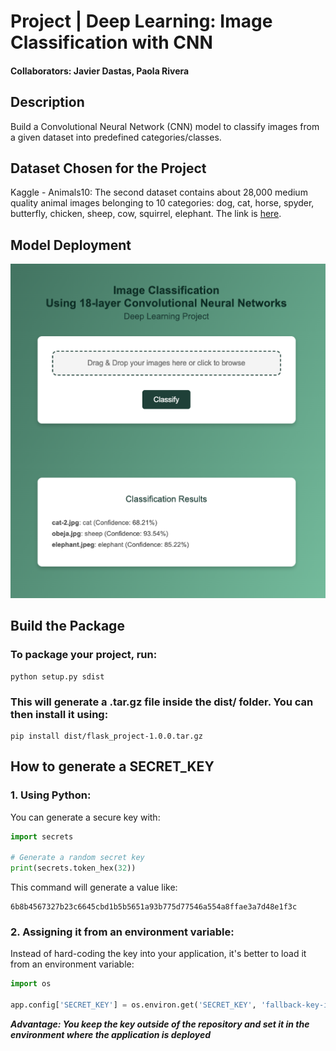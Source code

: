 # Project | Deep Learning: Image Classification with CNN
#### Collaborators: Javier Dastas, Paola Rivera
## Description
Build a Convolutional Neural Network (CNN) model to classify images from a given dataset into predefined categories/classes.

## Dataset Chosen for the Project
Kaggle - Animals10: The second dataset contains about 28,000 medium quality animal images belonging to 10 categories: dog, cat, horse, spyder, butterfly, chicken, sheep, cow, squirrel, elephant. The link is [here](https://www.kaggle.com/datasets/alessiocorrado99/animals10/data).

## Model Deployment
![Model Wornking as Web Service](screen-capture.png)

## Build the Package
### To package your project, run:
```code
python setup.py sdist
```

### This will generate a .tar.gz file inside the dist/ folder. You can then install it using:
```code
pip install dist/flask_project-1.0.0.tar.gz
```

## How to generate a SECRET_KEY
### 1. Using Python:

You can generate a secure key with:
```python
import secrets

# Generate a random secret key
print(secrets.token_hex(32))
```

This command will generate a value like:

```code
6b8b4567327b23c6645cbd1b5b5651a93b775d77546a554a8ffae3a7d48e1f3c
```

### 2. Assigning it from an environment variable:

Instead of hard-coding the key into your application, it's better to load it from an environment variable:
```python
import os

app.config['SECRET_KEY'] = os.environ.get('SECRET_KEY', 'fallback-key-if-not-set')
```

***Advantage: You keep the key outside of the repository and set it in the environment where the application is deployed***